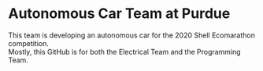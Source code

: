 # Autonomous Car Team at Purdue
  
This team is developing an autonomous car for the 2020 Shell Ecomarathon competition.  
Mostly, this GitHub is for both the Electrical Team and the Programming Team.  
